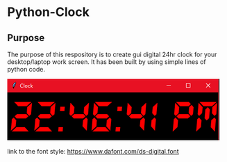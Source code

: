 # Python-Clock

## Purpose
The purpose of this respository is to create gui digital 24hr clock for your desktop/laptop work screen.
It has been built by using simple lines of python code. 


![github](https://github.com/MonaElahi/Python-Clock/blob/194ac577f6bb50833b166f19c589199ca874d2b1/Digital-Clock.PNG)


link to the font style: https://www.dafont.com/ds-digital.font
